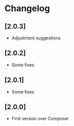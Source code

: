 # Changelog

## [2.0.3]
- Adjustment suggestions

## [2.0.2]
- Some fixes

## [2.0.1]
- Some fixes

## [2.0.0]
- First version over Composer

